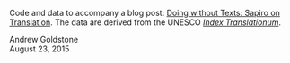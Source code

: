 Code and data to accompany a blog post: [Doing without Texts: Sapiro on Translation](http://andrewgoldstone.com/blog/2015/08/23). The data are derived from the UNESCO [*Index Translationum*](http://www.unesco.org/xtrans).

Andrew Goldstone  
August 23, 2015
